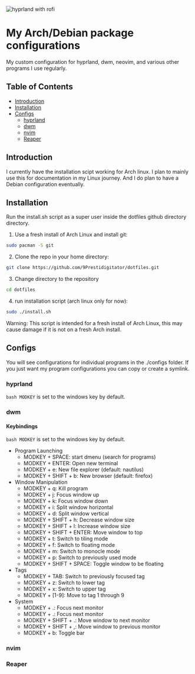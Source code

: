![hyprland with rofi](https://github.com/9Prestidigitator/dotfiles/imgs/readme/readme1.png)

# My Arch/Debian package configurations
My custom configuration for hyprland, dwm, neovim, and various other programs I use regularly.

## Table of Contents
- [Introduction](#introduction)
- [Installation](#installation)
- [Configs](#configs)
    - [hyprland](#hyprland)
    - [dwm](#dwm)
    - [nvim](#neovim)
    - [Reaper](#reaper)

## Introduction
I currently have the installation scipt working for Arch linux. I plan to mainly use this for documentation in my Linux journey. And I do plan to have a Debian configuration eventually.

## Installation
Run the install.sh script as a super user inside the dotfiles github directory directory.
1. Use a fresh install of Arch Linux and install git:
```bash
sudo pacman -S git
```
2. Clone the repo in your home directory:
```bash
git clone https://github.com/9Prestidigitator/dotfiles.git
```
3. Change directory to the repository
```bash
cd dotfiles
```
4. run installation script (arch linux only for now):
```bash
sudo ./install.sh
```
Warning: This script is intended for a fresh install of Arch Linux, this may cause damage if it is not on a fresh Arch install.

## Configs
You will see configurations for individual programs in the ./configs folder. If you just want my program configurations you can copy or create a symlink.

### hyprland
```bash MODKEY``` is set to the windows key by default.

### dwm

#### Keybindings
```bash MODKEY``` is set to the windows key by default.
- Program Launching
    - MODKEY + SPACE: start dmenu (search for programs)
    - MODKEY + ENTER: Open new terminal
    - MODKEY + e: New file explorer (default: nautilus)
    - MODKEY + SHIFT + b: New browser (default: firefox)
- Window Manipulation
    - MODKEY + q: Kill program
    - MODKEY + j: Focus window up
    - MODKEY + k: Focus window down
    - MODKEY + i: Split window horizontal
    - MODKEY + d: Split window vertical
    - MODKEY + SHIFT + h: Decrease window size
    - MODKEY + SHIFT + l: Increase window size
    - MODKEY + SHIFT + ENTER: Move window to top
    - MODKEY + t: Switch to tiling mode
    - MODKEY + f: Switch to floating mode
    - MODKEY + m: Switch to monocle mode
    - MODKEY + p: Switch to previously used mode
    - MODKEY + SHIFT + SPACE: Toggle window to be floating 
- Tags
    - MODKEY + TAB: Switch to previously focused tag
    - MODKEY + z: Switch to lower tag
    - MODKEY + x: Switch to upper tag
    - MODKEY + [1-9]: Move to tag 1 through 9
- System
    - MODKEY + .: Focus next monitor 
    - MODKEY + .: Focus next monitor 
    - MODKEY + SHIFT + .: Move window to next monitor 
    - MODKEY + SHIFT + ,: Move window to previous monitor 
    - MODKEY + b: Toggle bar

### nvim

### Reaper
